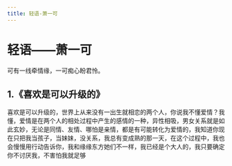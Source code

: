 ```yaml
---
title: 轻语-萧一可
---
```

# 轻语——萧一可
可有一线牵情缘，一可痴心盼君怜。
## 1.《喜欢是可以升级的》
喜欢是可以升级的，世界上从来没有一出生就相恋的两个人，你说我不懂爱情？我懂，爱情是在两个人的相处过程中产生的感情的一种，异性相吸，男女关系就是如此玄妙，无论是同情、友情、哪怕是亲情，都是有可能转化为爱情的，我知道你现在只把我当孩子，当妹妹，没关系，我总有变成熟的那一天，在这个过程中，我也会慢慢用行动告诉你，我和缘缘东方她们不一样，我已经是个大人的，我只要确定你不讨厌我，不害怕我就足够

<br>
<Twikoo/>